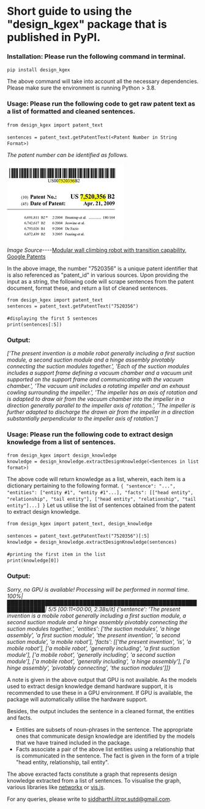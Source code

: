 # Short guide to using the "design_kgex" package that is published in PyPI.

### Installation: Please run the following command in terminal.
```
pip install design_kgex
```

The above command will take into account all the necessary dependencies. Please make sure the environment is running Python > 3.8.

### Usage: Please run the following code to get raw patent text as a list of formatted and cleaned sentences.
```
from design_kgex import patent_text

sentences = patent_text.getPatentText(<Patent Number in String Format>)
```
*The patent number can be identified as follows.*

![image](./patent_number.jpg)

*Image Source*----[Modular wall climbing robot with transition capability, Google Patents](https://patents.google.com/patent/US7520356 "Google Patents") 

In the above image, the number "7520356" is a unique patent identifier that is also referenced as "patent_id" in various sources. Upon providing the input as a string, the following code will scrape sentences from the patent document, format these, and return a list of cleaned sentences.
```
from design_kgex import patent_text
sentences = patent_text.getPatentText("7520356")

#displaying the first 5 sentences
print(sentences[:5])
```
### Output:
*['The present invention is a mobile robot generally including a first suction module, a second suction module and a hinge assembly pivotably connecting the suction modules together.', 'Each of the suction modules includes a support frame defining a vacuum chamber and a vacuum unit supported on the support frame and communicating with the vacuum chamber.', 'The vacuum unit includes a rotating impeller and an exhaust cowling surrounding the impeller.', 'The impeller has an axis of rotation and is adapted 
to draw air from the vacuum chamber into the impeller in a direction generally parallel to the impeller axis of rotation.', 'The impeller is further adapted to discharge the drawn air from the impeller in a direction substantially perpendicular to the impeller axis of rotation.']*

### Usage: Please run the following code to extract design knowledge from a list of sentences.
```
from design_kgex import design_knowledge
knowledge = design_knowledge.extractDesignKnowledge(<Sentences in list format>)
```
The above code will return knowledge as a list, wherein, each item is a dictionary pertaining to the following format.
`
{
  "sentence": "...",
  "entities": ["entity #1", "entity #1"...],
  "facts": [["head entity", "relationship", "tail entity"], ["head entity", "relationship", "tail entity"]...]
}
`
Let us utilise the list of sentences obtained from the patent to extract design knowledge.
```
from design_kgex import patent_text, design_knowledge

sentences = patent_text.getPatentText("7520356")[:5]
knowledge = design_knowledge.extractDesignKnowledge(sentences)

#printing the first item in the list
print(knowledge[0])
```

### Output: 
*Sorry, no GPU is available! Processing will be performed in normal time.
100%|████████████████████████████████████████████████████████████| 5/5 [00:11<00:00,  2.38s/it] 
{'sentence': 'The present invention is a mobile robot generally including a first suction module, a second suction module and a hinge assembly pivotably connecting the suction modules together.', 'entities': ['the suction modules', 'a hinge assembly', 'a first suction module', 'the present invention', 'a second suction module', 'a mobile robot'], 'facts': [['the present invention', 'is', 'a mobile robot'], ['a mobile robot', 'generally including', 'a first suction module'], ['a mobile robot', 'generally including', 'a second suction module'], ['a mobile robot', 'generally including', 'a hinge assembly'], ['a hinge assembly', 'pivotably connecting', 'the suction modules']]}*

A note is given in the above output that GPU is not available. As the models used to extract design knowledge demand hardware support, it is recommended to use these in a GPU environment. If GPU is available, the package will automatically utilise the hardware support.

Besides, the output includes the sentence in a cleaned format, the entities and facts. 
 - Entities are subsets of noun-phrases in the sentence. The appropriate ones that communicate design knowledge are identified by the models that we have trained included in the package.
 - Facts associate a pair of the above list entities using a relationship that is communicated in the sentence. The fact is given in the form of a triple "head entity, relationship, tail entity".

The above exracted facts constitute a graph that represents design knowledge extracted from a list of sentences. To visualise the graph, various libraries like [networkx](https://networkx.org/documentation/stable/reference/generated/networkx.drawing.nx_pylab.draw_networkx.html "networkx") or [vis.js](https://visjs.github.io/vis-network/examples/network/labels/labelAlignment.html "vis.js").

For any queries, please write to siddharthl.iitrpr.sutd@gmail.com.
